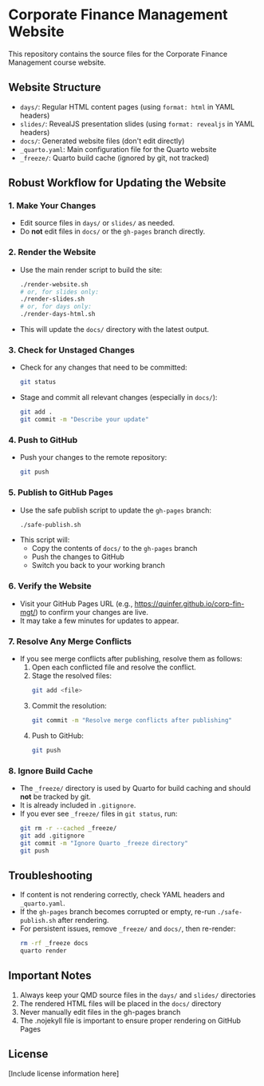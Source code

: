 # Corporate Finance Management Website

This repository contains the source files for the Corporate Finance Management course website.

## Website Structure

- `days/`: Regular HTML content pages (using `format: html` in YAML headers)
- `slides/`: RevealJS presentation slides (using `format: revealjs` in YAML headers)
- `docs/`: Generated website files (don't edit directly)
- `_quarto.yaml`: Main configuration file for the Quarto website
- `_freeze/`: Quarto build cache (ignored by git, not tracked)

## Robust Workflow for Updating the Website

### 1. Make Your Changes
- Edit source files in `days/` or `slides/` as needed.
- Do **not** edit files in `docs/` or the `gh-pages` branch directly.

### 2. Render the Website
- Use the main render script to build the site:
  ```bash
  ./render-website.sh
  # or, for slides only:
  ./render-slides.sh
  # or, for days only:
  ./render-days-html.sh
  ```
- This will update the `docs/` directory with the latest output.

### 3. Check for Unstaged Changes
- Check for any changes that need to be committed:
  ```bash
  git status
  ```
- Stage and commit all relevant changes (especially in `docs/`):
  ```bash
  git add .
  git commit -m "Describe your update"
  ```

### 4. Push to GitHub
- Push your changes to the remote repository:
  ```bash
  git push
  ```

### 5. Publish to GitHub Pages
- Use the safe publish script to update the `gh-pages` branch:
  ```bash
  ./safe-publish.sh
  ```
- This script will:
  - Copy the contents of `docs/` to the `gh-pages` branch
  - Push the changes to GitHub
  - Switch you back to your working branch

### 6. Verify the Website
- Visit your GitHub Pages URL (e.g., https://quinfer.github.io/corp-fin-mgt/) to confirm your changes are live.
- It may take a few minutes for updates to appear.

### 7. Resolve Any Merge Conflicts
- If you see merge conflicts after publishing, resolve them as follows:
  1. Open each conflicted file and resolve the conflict.
  2. Stage the resolved files:
     ```bash
     git add <file>
     ```
  3. Commit the resolution:
     ```bash
     git commit -m "Resolve merge conflicts after publishing"
     ```
  4. Push to GitHub:
     ```bash
     git push
     ```

### 8. Ignore Build Cache
- The `_freeze/` directory is used by Quarto for build caching and should **not** be tracked by git.
- It is already included in `.gitignore`.
- If you ever see `_freeze/` files in `git status`, run:
  ```bash
  git rm -r --cached _freeze/
  git add .gitignore
  git commit -m "Ignore Quarto _freeze directory"
  git push
  ```

## Troubleshooting
- If content is not rendering correctly, check YAML headers and `_quarto.yaml`.
- If the `gh-pages` branch becomes corrupted or empty, re-run `./safe-publish.sh` after rendering.
- For persistent issues, remove `_freeze/` and `docs/`, then re-render:
  ```bash
  rm -rf _freeze docs
  quarto render
  ```

## Important Notes

1. Always keep your QMD source files in the `days/` and `slides/` directories
2. The rendered HTML files will be placed in the `docs/` directory
3. Never manually edit files in the gh-pages branch
4. The .nojekyll file is important to ensure proper rendering on GitHub Pages

## License

[Include license information here] 